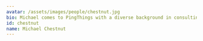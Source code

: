 ```yaml
---
avatar: /assets/images/people/chestnut.jpg
bio: Michael comes to PingThings with a diverse background in consulting and data science. He graduated from George Mason University with a degree in Psychology and Business. He has since worked in various consulting roles for both large and boutique firms, where he specialized in data analytics, data visualization and business process automation.
id: chestnut
name: Michael Chestnut
---
```

